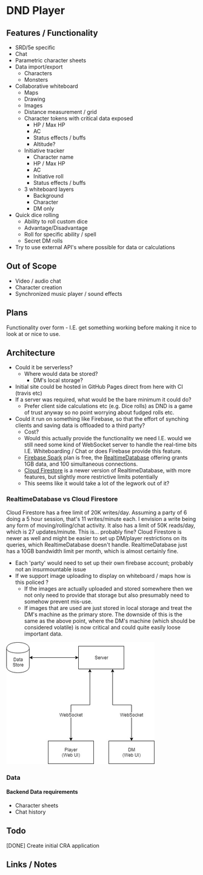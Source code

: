 # DND Player

## Features / Functionality
- SRD/5e specific
- Chat
- Parametric character sheets
- Data import/export
  - Characters
  - Monsters
- Collaborative whiteboard
  - Maps
  - Drawing
  - Images
  - Distance measurement / grid
  - Character tokens with critical data exposed
    - HP / Max HP
    - AC
    - Status effects / buffs
    - Altitude?
  - Initiative tracker
    - Character name
    - HP / Max HP
    - AC
    - Initiative roll
    - Status effects / buffs
  - 3 whiteboard layers
    - Background
    - Character
    - DM only
- Quick dice rolling
  - Ability to roll custom dice
  - Advantage/Disadvantage
  - Roll for specific ability / spell
  - Secret DM rolls
- Try to use external API's where possible for data or calculations

## Out of Scope

- Video / audio chat
- Character creation
- Synchronized music player / sound effects

## Plans

Functionality over form - I.E. get something working before making it nice to look at or nice to use.

## Architecture

- Could it be serverless?
  - Where would data be stored?
    - DM's local storage?
- Initial site could be hosted in GitHub Pages direct from here with CI (travis etc)
- If a server was required, what would be the bare minimum it could do?
  - Prefer client side calculations etc (e.g. Dice rolls) as DND is a game of trust anyway so no point worrying about fudged rolls etc.
- Could it run on something like Firebase, so that the effort of synching clients and saving data is offloaded to a third party?
  - Cost?
  - Would this actually provide the functionality we need I.E. would we still need some kind of WebSocket server to handle the real-time bits I.E. Whiteboarding / Chat or does Firebase provide this feature.
  - [Firebase Spark](https://firebase.google.com/pricing/) plan is free, the [RealtimeDatabase](https://firebase.google.com/products/realtime-database/) offering grants 1GB data, and 100 simultaneous connections.
  - [Cloud Firestore](https://firebase.google.com/products/firestore/?authuser=0) is a newer version of RealtimeDatabase, with more features, but slightly more restrictive limits potentially
  - This seems like it would take a lot of the legwork out of it?

### RealtimeDatabase vs Cloud Firestore
  Cloud Firestore has a free limit of 20K writes/day. Assuming a party of 6 doing a 5 hour session, that's 11 writes/minute each. I envision a write being any form of moving/rolling/chat activity. It also has a limit of 50K reads/day, which is 27 updates/minute. This is... probably fine? Cloud Firestore is newer as well and might be easier to set up DM/player restrictions on its queries, which RealtimeDatabase doesn't handle.
  RealtimeDatabase just has a 10GB bandwidth limit per month, which is almost certainly fine.
  
  - Each 'party' would need to set up their own firebase account; probably not an insurmountable issue
- If we support image uploading to display on whiteboard / maps how is this policed ?
  - If the images are actually uploaded and stored somewhere then we not only need to provide that storage but also presumably need to somehow prevent mis-use.
  - If images that are used are just stored in local storage and treat the DM's machine as the primary store. The downside of this is the same as the above point, where the DM's machine (which should be considered volatile) is now critical and could quite easily loose important data.

![Architecture Plan](docs/diagrams/DNDPlayerArchitecturePlan.jpg)

### Data

#### Backend Data requirements

- Character sheets
- Chat history

## Todo

[DONE] Create initial CRA application

## Links / Notes
